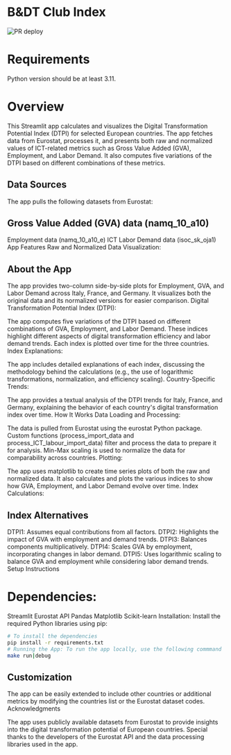 # B&DT Club Index
![PR deploy](https://github.com/hailpam/bndt-indicator/actions/workflows/deploy.yml/badge.svg)

# Requirements
Python version should be at least 3.11.

# Overview

This Streamlit app calculates and visualizes the Digital Transformation Potential Index (DTPI) for selected European countries. The app fetches data from Eurostat, processes it, and presents both raw and normalized values of ICT-related metrics such as Gross Value Added (GVA), Employment, and Labor Demand. It also computes five variations of the DTPI based on different combinations of these metrics.

## Data Sources
The app pulls the following datasets from Eurostat:

## Gross Value Added (GVA) data (namq_10_a10)
Employment data (namq_10_a10_e)
ICT Labor Demand data (isoc_sk_oja1)
App Features
Raw and Normalized Data Visualization:

## About the App

The app provides two-column side-by-side plots for Employment, GVA, and Labor Demand across Italy, France, and Germany.
It visualizes both the original data and its normalized versions for easier comparison.
Digital Transformation Potential Index (DTPI):

The app computes five variations of the DTPI based on different combinations of GVA, Employment, and Labor Demand. These indices highlight different aspects of digital transformation efficiency and labor demand trends.
Each index is plotted over time for the three countries.
Index Explanations:

The app includes detailed explanations of each index, discussing the methodology behind the calculations (e.g., the use of logarithmic transformations, normalization, and efficiency scaling).
Country-Specific Trends:

The app provides a textual analysis of the DTPI trends for Italy, France, and Germany, explaining the behavior of each country's digital transformation index over time.
How It Works
Data Loading and Processing:

The data is pulled from Eurostat using the eurostat Python package.
Custom functions (process_import_data and process_ICT_labour_import_data) filter and process the data to prepare it for analysis.
Min-Max scaling is used to normalize the data for comparability across countries.
Plotting:

The app uses matplotlib to create time series plots of both the raw and normalized data.
It also calculates and plots the various indices to show how GVA, Employment, and Labor Demand evolve over time.
Index Calculations:

## Index Alternatives

DTPI1: Assumes equal contributions from all factors.
DTPI2: Highlights the impact of GVA with employment and demand trends.
DTPI3: Balances components multiplicatively.
DTPI4: Scales GVA by employment, incorporating changes in labor demand.
DTPI5: Uses logarithmic scaling to balance GVA and employment while considering labor demand trends.
Setup Instructions

# Dependencies:

Streamlit
Eurostat API
Pandas
Matplotlib
Scikit-learn
Installation: Install the required Python libraries using pip:

```bash
# To install the dependencies
pip install -r requirements.txt
# Running the App: To run the app locally, use the following commmand
make run|debug
```

## Customization
The app can be easily extended to include other countries or additional metrics by modifying the countries list or the Eurostat dataset codes.
Acknowledgments

The app uses publicly available datasets from Eurostat to provide insights into the digital transformation potential of European countries. Special thanks to the developers of the Eurostat API and the data processing libraries used in the app.
